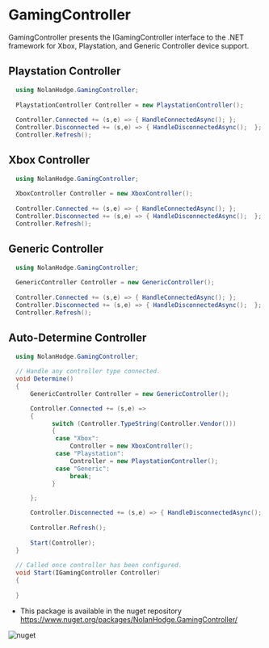 ﻿# GamingController
 
GamingController presents the IGamingController interface to the .NET framework for Xbox, Playstation, and Generic Controller device support.

## Playstation Controller
```C#
  using NolanHodge.GamingController;
  
  PlaystationController Controller = new PlaystationController();
  
  Controller.Connected += (s,e) => { HandleConnectedAsync(); };
  Controller.Disconnected += (s,e) => { HandleDisconnectedAsync();  };
  Controller.Refresh();
```

## Xbox Controller
```C#
  using NolanHodge.GamingController;
  
  XboxController Controller = new XboxController();
  
  Controller.Connected += (s,e) => { HandleConnectedAsync(); };
  Controller.Disconnected += (s,e) => { HandleDisconnectedAsync();  };
  Controller.Refresh();
```

## Generic Controller
```C#
  using NolanHodge.GamingController;
  
  GenericController Controller = new GenericController();
  
  Controller.Connected += (s,e) => { HandleConnectedAsync(); };
  Controller.Disconnected += (s,e) => { HandleDisconnectedAsync();  };
  Controller.Refresh();
```

## Auto-Determine Controller
```C#
  using NolanHodge.GamingController;
  
  // Handle any controller type connected.
  void Determine()
  {
      GenericController Controller = new GenericController();

      Controller.Connected += (s,e) => 
      {
            switch (Controller.TypeString(Controller.Vendor()))
            {
             case "Xbox":
                 Controller = new XboxController();
             case "Playstation":
                 Controller = new PlaystationController();
             case "Generic":
                 break;
            }

      };

      Controller.Disconnected += (s,e) => { HandleDisconnectedAsync();  };
      
      Controller.Refresh();
   
      Start(Controller);
  }
  
  // Called once controller has been configured.
  void Start(IGamingController Controller)
  {
  
  }
```

 - This package is available in the nuget repository https://www.nuget.org/packages/NolanHodge.GamingController/

![nuget](https://i.imgur.com/Al51DE6.jpg)
